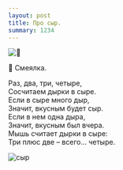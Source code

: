 ```yaml
---
layout: post
title: Про сыр.
summary: 1234
---
```

![ 🧀 ](https://upload.wikimedia.org/wikipedia/commons/thumb/c/c2/Emmentaler.jpg/284px-Emmentaler.jpg)

🧀 Смеялка.

Раз,   два,   три,   четыре,<br>
Сосчитаем   дырки   в   сыре.<br>
Если   в   сыре   много   дыр,<br>
Значит,   вкусным   будет   сыр.<br>
Если   в   нем   одна  дыра,<br>
Значит,   вкусным   был   вчера.<br>
Мышь считает дырки в сыре:<br>
Три плюс две – всего…  четыре. 

![сыр](https://upload.wikimedia.org/wikipedia/commons/archive/e/ee/20151227033715%21Coeur_du_Gibloux2.JPG)

